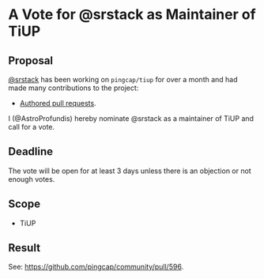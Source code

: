 # A Vote for @srstack as Maintainer of TiUP

## Proposal

[@srstack](https://github.com/srstack) has been working on `pingcap/tiup` for over a month and had made many contributions to the project:

* [Authored pull requests](https://github.com/pingcap/tiup/pulls?q=is%3Apr+is%3Amerged+author%3Asrstack).

I (@AstroProfundis) hereby nominate @srstack as a maintainer of TiUP and call for a vote.

## Deadline

The vote will be open for at least 3 days unless there is an objection or not enough votes.

## Scope

* TiUP

## Result

See: https://github.com/pingcap/community/pull/596.

